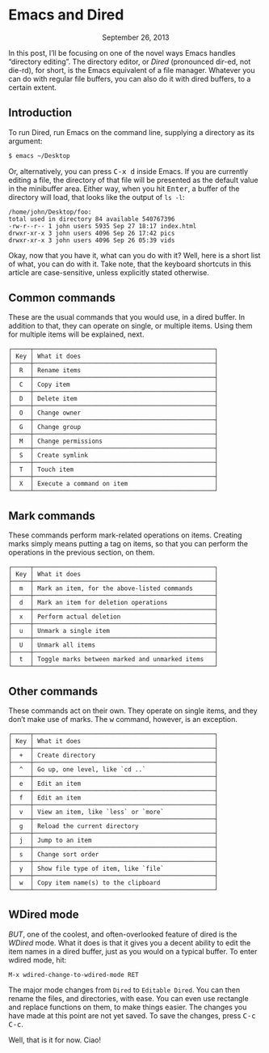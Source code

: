 Emacs and Dired
===============

<center>September 26, 2013</center>

In this post, I’ll be focusing on one of the novel ways Emacs handles
“directory editing”. The directory editor, or _Dired_ (pronounced
dir-ed, not die-rd), for short, is the Emacs equivalent of a file
manager. Whatever you can do with regular file buffers, you can also
do it with dired buffers, to a certain extent.


## Introduction

To run Dired, run Emacs on the command line, supplying a directory as
its argument:

```bash
$ emacs ~/Desktop
```

Or, alternatively, you can press <kbd>C-x d</kbd> inside Emacs. If you
are currently editing a file, the directory of that file will be
presented as the default value in the minibuffer area. Either way,
when you hit <kbd>Enter</kbd>, a buffer of the directory will load,
that looks like the output of `ls -l`:

```
/home/john/Desktop/foo:
total used in directory 84 available 540767396
-rw-r--r-- 1 john users 5935 Sep 27 18:17 index.html
drwxr-xr-x 3 john users 4096 Sep 26 17:42 pics
drwxr-xr-x 3 john users 4096 Sep 26 05:39 vids
```

Okay, now that you have it, what can you do with it? Well, here is a
short list of what, you can do with it. Take note, that the keyboard
shortcuts in this article are case-sensitive, unless explicitly stated
otherwise.


## Common commands

These are the usual commands that you would use, in a dired buffer. In
addition to that, they can operate on single, or multiple items. Using
them for multiple items will be explained, next.

```
┌─────┬──────────────────────────────────────────────────┐
│ Key │ What it does                                     │
├─────┼──────────────────────────────────────────────────┤
│  R  │ Rename items                                     │
├─────┼──────────────────────────────────────────────────┤
│  C  │ Copy item                                        │
├─────┼──────────────────────────────────────────────────┤
│  D  │ Delete item                                      │
├─────┼──────────────────────────────────────────────────┤
│  O  │ Change owner                                     │
├─────┼──────────────────────────────────────────────────┤
│  G  │ Change group                                     │
├─────┼──────────────────────────────────────────────────┤
│  M  │ Change permissions                               │
├─────┼──────────────────────────────────────────────────┤
│  S  │ Create symlink                                   │
├─────┼──────────────────────────────────────────────────┤
│  T  │ Touch item                                       │
├─────┼──────────────────────────────────────────────────┤
│  X  │ Execute a command on item                        │
└─────┴──────────────────────────────────────────────────┘
```

## Mark commands

These commands perform mark-related operations on items. Creating
marks simply means putting a tag on items, so that you can perform the
operations in the previous section, on them.

```
┌─────┬──────────────────────────────────────────────────┐
│ Key │ What it does                                     │
├─────┼──────────────────────────────────────────────────┤
│  m  │ Mark an item, for the above-listed commands      │
├─────┼──────────────────────────────────────────────────┤
│  d  │ Mark an item for deletion operations             │
├─────┼──────────────────────────────────────────────────┤
│  x  │ Perform actual deletion                          │
├─────┼──────────────────────────────────────────────────┤
│  u  │ Unmark a single item                             │
├─────┼──────────────────────────────────────────────────┤
│  U  │ Unmark all items                                 │
├─────┼──────────────────────────────────────────────────┤
│  t  │ Toggle marks between marked and unmarked items   │
└─────┴──────────────────────────────────────────────────┘
```


## Other commands

These commands act on their own. They operate on single items, and
they don’t make use of marks. The <kbd>w</kbd> command, however, is an
exception.

```
┌─────┬──────────────────────────────────────────────────┐
│ Key │ What it does                                     │
├─────┼──────────────────────────────────────────────────┤
│  +  │ Create directory                                 │
├─────┼──────────────────────────────────────────────────┤
│  ^  │ Go up, one level, like `cd ..`                   │
├─────┼──────────────────────────────────────────────────┤
│  e  │ Edit an item                                     │
├─────┼──────────────────────────────────────────────────┤
│  f  │ Edit an item                                     │
├─────┼──────────────────────────────────────────────────┤
│  v  │ View an item, like `less` or `more`              │
├─────┼──────────────────────────────────────────────────┤
│  g  │ Reload the current directory                     │
├─────┼──────────────────────────────────────────────────┤
│  j  │ Jump to an item                                  │
├─────┼──────────────────────────────────────────────────┤
│  s  │ Change sort order                                │
├─────┼──────────────────────────────────────────────────┤
│  y  │ Show file type of item, like `file`              │
├─────┼──────────────────────────────────────────────────┤
│  w  │ Copy item name(s) to the clipboard               │
└─────┴──────────────────────────────────────────────────┘
```

## WDired mode

*BUT*, one of the coolest, and often-overlooked feature of dired is
the _WDired_ mode. What it does is that it gives you a decent ability
to edit the item names in a dired buffer, just as you would on a
typical buffer. To enter wdired mode, hit:

```
M-x wdired-change-to-wdired-mode RET
```

The major mode changes from `Dired` to `Editable Dired`. You can then
rename the files, and directories, with ease. You can even use
rectangle and replace functions on them, to make things easier. The
changes you have made at this point are not yet saved. To save the
changes, press <kbd>C-c C-c</kbd>.

Well, that is it for now. Ciao!
